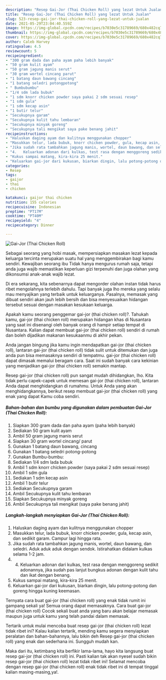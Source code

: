 ```yaml
---
description: "Resep Gai-Jor (Thai Chicken Roll) yang lezat Untuk Jualan"
title: "Resep Gai-Jor (Thai Chicken Roll) yang lezat Untuk Jualan"
slug: 523-resep-gai-jor-thai-chicken-roll-yang-lezat-untuk-jualan
date: 2021-05-29T23:04:40.559Z
image: https://img-global.cpcdn.com/recipes/b7030e5c31789669/680x482cq70/gai-jor-thai-chicken-roll-foto-resep-utama.jpg
thumbnail: https://img-global.cpcdn.com/recipes/b7030e5c31789669/680x482cq70/gai-jor-thai-chicken-roll-foto-resep-utama.jpg
cover: https://img-global.cpcdn.com/recipes/b7030e5c31789669/680x482cq70/gai-jor-thai-chicken-roll-foto-resep-utama.jpg
author: Caleb Harvey
ratingvalue: 4.5
reviewcount: 5
recipeingredient:
- "300 gram dada dan paha ayam paha lebih banyak"
- "50 gram kulit ayam"
- "50 gram jagung manis serut"
- "30 gram wortel cincang parut"
- "1 batang daun bawang cincang"
- "1 batang seledri potongpotong"
- " Bumbubumbu"
- "1/4 sdm lada bubuk"
- "1 sdm knorr chicken powder saya pakai 2 sdm sesuai resep"
- "1 sdm gula"
- "1 sdm kecap asin"
- "1 butir telur"
- "Secukupnya garam"
- "Secukupnya kulit tahu lembaran"
- "Secukupnya minyak goreng"
- "Secukupnya tali mengikat saya pake benang jahit"
recipeinstructions:
- "Haluskan daging ayam dan kulitnya menggunakan chopper"
- "Masukkan telur, lada bubuk, knorr chicken powder, gula, kecap asin, dan sedikit garam. Campur lagi hingga rata."
- "Jika sudah rata tambahkan jagung manis, wortel, daun bawang, dan seledri. Aduk aduk aduk dengan sendok. Istirahatkan didalam kulkas selama 1-2 jam."
- "4.	Keluarkan adonan dari kulkas, test rasa dengan menggoreng sedikit adonannya, jika sudah pas lanjut bungkus adonan dengan kulit tahu dan ikat dengan benang."
- "Kukus sampai matang, kira-kira 25 menit."
- "Keluarkan gai-jor dari kukusan, biarkan dingin, lalu potong-potong dan goreng hingga kuning keemasan."
categories:
- Resep
tags:
- gaijor
- thai
- chicken

katakunci: gaijor thai chicken 
nutrition: 155 calories
recipecuisine: Indonesian
preptime: "PT17M"
cooktime: "PT40M"
recipeyield: "4"
recipecategory: Dinner

---
```



![Gai-Jor (Thai Chicken Roll)](https://img-global.cpcdn.com/recipes/b7030e5c31789669/680x482cq70/gai-jor-thai-chicken-roll-foto-resep-utama.jpg)

Sebagai seorang yang hobi masak, mempersiapkan masakan lezat kepada keluarga tercinta merupakan suatu hal yang menggembirakan bagi kamu sendiri. Kewajiban seorang ibu Tidak hanya mengurus rumah saja, tetapi anda juga wajib memastikan keperluan gizi terpenuhi dan juga olahan yang dikonsumsi anak-anak wajib lezat.

Di era  sekarang, kita sebenarnya dapat mengorder olahan instan tidak harus ribet mengolahnya terlebih dahulu. Tapi banyak juga lho mereka yang selalu mau menyajikan yang terbaik untuk keluarganya. Pasalnya, memasak yang dibuat sendiri akan jauh lebih bersih dan bisa menyesuaikan hidangan tersebut sesuai dengan masakan kesukaan keluarga. 



Apakah kamu seorang penggemar gai-jor (thai chicken roll)?. Tahukah kamu, gai-jor (thai chicken roll) merupakan hidangan khas di Nusantara yang saat ini disenangi oleh banyak orang di hampir setiap tempat di Nusantara. Kalian dapat membuat gai-jor (thai chicken roll) sendiri di rumah dan boleh dijadikan makanan kesukaanmu di akhir pekan.

Anda jangan bingung jika kamu ingin mendapatkan gai-jor (thai chicken roll), lantaran gai-jor (thai chicken roll) tidak sulit untuk ditemukan dan juga anda pun bisa memasaknya sendiri di tempatmu. gai-jor (thai chicken roll) dapat dimasak memalui beragam cara. Saat ini sudah banyak cara kekinian yang menjadikan gai-jor (thai chicken roll) semakin mantap.

Resep gai-jor (thai chicken roll) pun sangat mudah dihidangkan, lho. Kita tidak perlu capek-capek untuk memesan gai-jor (thai chicken roll), lantaran Anda dapat menghidangkan di rumahmu. Untuk Anda yang akan menghidangkannya, berikut resep membuat gai-jor (thai chicken roll) yang enak yang dapat Kamu coba sendiri.

<!--inarticleads1-->

##### Bahan-bahan dan bumbu yang digunakan dalam pembuatan Gai-Jor (Thai Chicken Roll):

1. Siapkan 300 gram dada dan paha ayam (paha lebih banyak)
1. Sediakan 50 gram kulit ayam
1. Ambil 50 gram jagung manis serut
1. Siapkan 30 gram wortel cincang/ parut
1. Gunakan 1 batang daun bawang, cincang
1. Gunakan 1 batang seledri potong-potong
1. Gunakan  Bumbu-bumbu:
1. Sediakan 1/4 sdm lada bubuk
1. Ambil 1 sdm knorr chicken powder (saya pakai 2 sdm sesuai resep)
1. Ambil 1 sdm gula
1. Sediakan 1 sdm kecap asin
1. Ambil 1 butir telur
1. Sediakan Secukupnya garam
1. Ambil Secukupnya kulit tahu lembaran
1. Siapkan Secukupnya minyak goreng
1. Ambil Secukupnya tali mengikat (saya pake benang jahit)




<!--inarticleads2-->

##### Langkah-langkah menyiapkan Gai-Jor (Thai Chicken Roll):

1. Haluskan daging ayam dan kulitnya menggunakan chopper
1. Masukkan telur, lada bubuk, knorr chicken powder, gula, kecap asin, dan sedikit garam. Campur lagi hingga rata.
1. Jika sudah rata tambahkan jagung manis, wortel, daun bawang, dan seledri. Aduk aduk aduk dengan sendok. Istirahatkan didalam kulkas selama 1-2 jam.
1. 4.	Keluarkan adonan dari kulkas, test rasa dengan menggoreng sedikit adonannya, jika sudah pas lanjut bungkus adonan dengan kulit tahu dan ikat dengan benang.
1. Kukus sampai matang, kira-kira 25 menit.
1. Keluarkan gai-jor dari kukusan, biarkan dingin, lalu potong-potong dan goreng hingga kuning keemasan.




Ternyata cara buat gai-jor (thai chicken roll) yang enak tidak rumit ini gampang sekali ya! Semua orang dapat memasaknya. Cara buat gai-jor (thai chicken roll) Cocok sekali buat anda yang baru akan belajar memasak maupun juga untuk kamu yang telah pandai dalam memasak.

Tertarik untuk mulai mencoba buat resep gai-jor (thai chicken roll) lezat tidak ribet ini? Kalau kalian tertarik, mending kamu segera menyiapkan peralatan dan bahan-bahannya, lalu bikin deh Resep gai-jor (thai chicken roll) yang enak dan sederhana ini. Sungguh mudah kan. 

Maka dari itu, ketimbang kita berfikir lama-lama, hayo kita langsung buat resep gai-jor (thai chicken roll) ini. Pasti kalian tak akan nyesel sudah bikin resep gai-jor (thai chicken roll) lezat tidak ribet ini! Selamat mencoba dengan resep gai-jor (thai chicken roll) enak tidak ribet ini di tempat tinggal kalian masing-masing,ya!.

